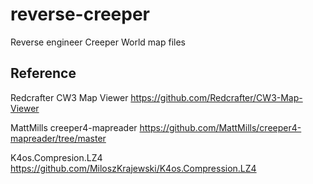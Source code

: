 # reverse-creeper

Reverse engineer Creeper World map files

## Reference
Redcrafter CW3 Map Viewer https://github.com/Redcrafter/CW3-Map-Viewer

MattMills creeper4-mapreader https://github.com/MattMills/creeper4-mapreader/tree/master

K4os.Compresion.LZ4 https://github.com/MiloszKrajewski/K4os.Compression.LZ4
